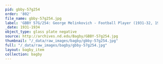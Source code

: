 ```yaml
---
pid: gbby-57g254
order: '802'
file_name: gbby-57g254.jpg
label: 'GBBY 57G/254: George Melinkovich - Football Player (1931-32, 1934) - 1931-1934'
_date: 1931-1934
object_type: glass plate negative
source: http://archives.nd.edu/Bagby/GBBY-57g254.jpg
thumbnail: "/_data/raw_images/bagby/gbby-57g254.jpg"
full: "/_data/raw_images/bagby/gbby-57g254.jpg"
layout: bagby_item
collection: bagby
---
```

